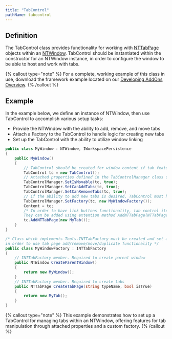 ```yaml
---
title: "TabControl"
pathName: tabcontrol
---
```


## Definition

The TabControl class provides functionality for working with [NTTabPage](nttabpage_class) objects within an [NTWindow](ntwindow). TabControl should be instantiated within the constructor for an NTWindow instance, in order to configure the window to be able to host and work with tabs.

{% callout type="note" %}
For a complete, working example of this class in use, download the framework example located on our [Developing AddOns Overview](developing_add_ons).
{% /callout %}

## Example

In the example below, we define an instance of NTWindow, then use TabControl to accomplish various setup tasks:

- Provide the NTWindow with the ability to add, remove, and move tabs
- Attach a Factory to the TabControl to handle logic for creating new tabs
- Set up the TabControl with the ability to utilize window linking

```csharp
public class MyWindow : NTWindow, IWorkspacePersistence
{
    public MyWindow()
    {
        // TabControl should be created for window content if tab features are wanted
        TabControl tc = new TabControl();
        // Attached properties defined in the TabControlManager class should be set to add, remove, or move tabs
        TabControlManager.SetIsMovable(tc, true);
        TabControlManager.SetCanAddTabs(tc, true);
        TabControlManager.SetCanRemoveTabs(tc, true);
        // if the ability to add new tabs is desired, TabControl must have attached property "Factory" set.
        TabControlManager.SetFactory(tc, new MyWindowFactory());
        Content = tc;
        /* In order to have link buttons functionality, tab control items must be derived from Tools.NTTabPage
        They can be added using extention method AddNTTabPage(NTTabPage page) */
        tc.AddNTTabPage(new MyTab());
    }
}

/* Class which implements Tools.INTTabFactory must be created and set as an attached property for TabControl
in order to use tab page add/remove/move/duplicate functionality */
public class MyWindowFactory : INTTabFactory
{
    // INTTabFactory member. Required to create parent window
    public NTWindow CreateParentWindow()
    {
        return new MyWindow();
    }
    // INTTabFactory member. Required to create tabs
    public NTTabPage CreateTabPage(string typeName, bool isTrue)
    {
        return new MyTab();
    }
}
```

{% callout type="note" %}
This example demonstrates how to set up a TabControl for managing tabs within an NTWindow, offering features for tab manipulation through attached properties and a custom factory.
{% /callout %}
